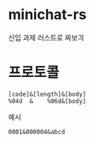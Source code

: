 # minichat-rs
신입 과제 러스트로 짜보긔 

# 프로토콜

```
[code]&[length]&[body]
%04d  &    %06d&[body]
```
예시 
```
0001&000004&abcd
```





